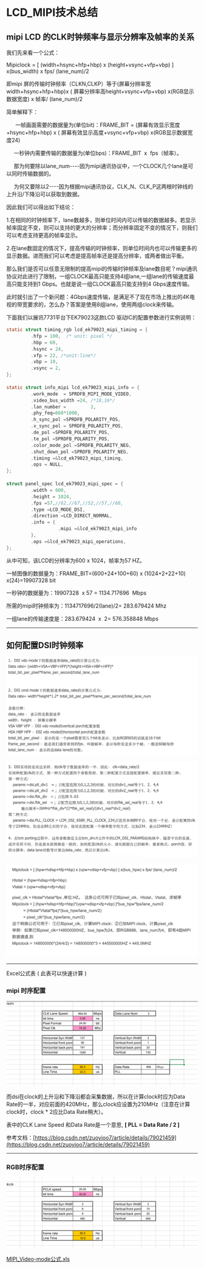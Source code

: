 # LCD_MIPI技术总结

## mipi LCD 的CLK时钟频率与显示分辨率及帧率的关系

我们先来看一个公式：

Mipiclock = [ (width+hsync+hfp+hbp) x (height+vsync+vfp+vbp) ] x(bus_width) x fps/ (lane_num)/2

即mipi 屏的传输时钟频率（CLKN,CLKP）等于(屏幕分辨率宽width+hsync+hfp+hbp)x ( 屏幕分辨率高height+vsync+vfp+vbp) x(RGB显示数据宽度) x 帧率/ (lane_num)/2

简单解释下：

      一帧画面需要的数据量为(单位bit)：FRAME_BIT = (屏幕有效显示宽度+hsync+hfp+hbp) x ( 屏幕有效显示高度+vsync+vfp+vbp) x(RGB显示数据宽度24)

     一秒钟内需要传输的数据量为(单位bps)：FRAME_BIT  x  fps（帧率）。

     那为何要除以lane_num----因为mipi通讯协议中，一个CLOCK几个lane是可以同时传输数据的。

     为何又要除以2----因为根据mipi通讯协议，CLK_N、CLK_P这两根时钟线的上升沿/下降沿可以获取到数据。

因此我们可以得出如下结论：

1.在相同的时钟频率下，lane数越多，则单位时间内可以传输的数据越多。若显示帧率固定不变，则可以支持的更大的分辨率；而分辨率固定不变的情况下，则我们可以考虑支持更高的帧率显示。

2.在lane数固定的情况下，提高传输的时钟频率，则单位时间内也可以传输更多的显示数据。进而我们可以考虑是提高帧率还是提高分辨率，或两者做出平衡。

那么我们是否可以任意无限制的提高mipi的传输时钟频率及lane数目呢？mipi通讯协议对此进行了限制，一组CLOCK最高只能支持4组lane,一组lane的传输速度最高只能支持到1 Gbps。也就是说一组CLOCK最高只能支持到4 Gbps速度传输。

此时就引出了一个新问题：4Gbps速度传输，是满足不了现在市场上推出的4K电视的带宽要求的，怎么办？答案是使用8组lane，使用两组clock来传输。

下面我们以展讯7731平台下EK79023这款LCD 驱动IC的配置参数进行实例说明：

```c
static struct timing_rgb lcd_ek79023_mipi_timing = {
         .hfp = 100,  /* unit: pixel */
         .hbp = 60,
         .hsync = 24,
         .vfp = 22, /*unit:line*/
         .vbp = 10,
         .vsync = 2,
};

static struct info_mipi lcd_ek79023_mipi_info = {
         .work_mode  = SPRDFB_MIPI_MODE_VIDEO,
         .video_bus_width =24, /*18,16*/
         .lan_number =         2,
         .phy_feq=660*1000,
         .h_sync_pol =SPRDFB_POLARITY_POS,
         .v_sync_pol = SPRDFB_POLARITY_POS,
         .de_pol =SPRDFB_POLARITY_POS,
         .te_pol =SPRDFB_POLARITY_POS,
         .color_mode_pol =SPRDFB_POLARITY_NEG,
         .shut_down_pol =SPRDFB_POLARITY_NEG,
         .timing =&lcd_ek79023_mipi_timing,
         .ops = NULL,
};

struct panel_spec lcd_ek79023_mipi_spec = {
         .width = 600,
         .height = 1024,
         .fps =57,//62,//67,//52,//57,//60,
         .type =LCD_MODE_DSI,
         .direction =LCD_DIRECT_NORMAL,
         .info = {
                   .mipi =&lcd_ek79023_mipi_info
         },
         .ops =&lcd_ek79023_mipi_operations,
};
```

从中可知，该LCD的分辨率为600 x 1024，帧率为57 HZ。

一帧图像的数据量为：FRAME_BIT=(600+24+100+60) x (1024+2+22+10) x(24)=19907328 bit

一秒钟的数据量为：19907328  x 57 = 1134.717696  Mbps

所需的mipi时钟频率为：1134717696/2(lane)/2= 283.679424 Mhz

一组lane的传输速度是：283.679424  x  2= 576.358848 Mbps

---

## 如何配置DSI时钟频率

![img_1](./img/97B5919E-A35A-4AB4-859C-772EFC5F99DB.png)

![img_2](./img/1FB408BA-0AFF-47F4-AB77-A8D38C204736.png)

![img_3](./img/68282CF1-5B16-4449-ADA5-614504567AB8.png)

---

Excel公式表 ( 此表可以快速计算 )

### mipi 时序配置

![img_mipi](img/2C61EE91-5139-4198-BA75-78EDADC019DC.png)

而dsi在clock的上升沿和下降沿都会采集数据，所以在计算clock时应为Data Rate的一半，对应前面的420MHz，那么clock应设置为210MHz（注意在计算clock时，clock * 2应比Data Rate稍大）。

表中的CLK Lane Speed 和Data Rate是一个意思, **[ PLL = Data Rate / 2 ]**

参考文档：[https://blog.csdn.net/zuoyioo7/article/details/79021459](https://blog.csdn.net/zuoyioo7/article/details/79021459)

---

### RGB时序配置

![img_rgb](img/EA88DE89-72EA-4D96-B9A8-ECD206A927B0.png)

[MIPI_Video-mode公式.xls](res/MIPI_Video%20mode公式.xls)
